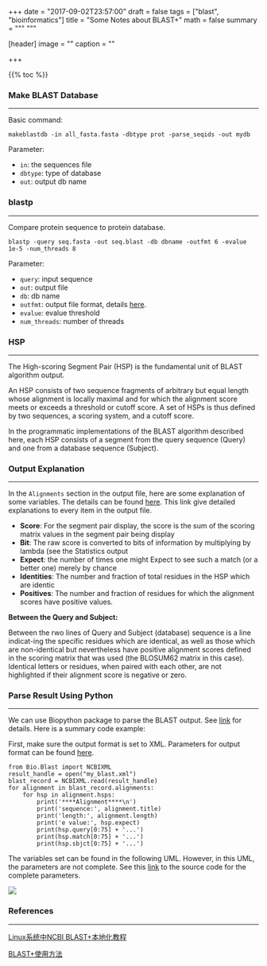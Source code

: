 +++
date = "2017-09-02T23:57:00"
draft = false
tags = ["blast", "bioinformatics"]
title = "Some Notes about BLAST+"
math = false
summary = """ """

[header]
image = ""
caption = ""

+++

{{% toc %}}


### Make BLAST Database
---

Basic command:

```
makeblastdb -in all_fasta.fasta -dbtype prot -parse_seqids -out mydb
```

Parameter:

- `in`: the sequences file
- `dbtype`: type of database
- `out`: output db name

### blastp
---

Compare protein sequence to protein database.

```
blastp -query seq.fasta -out seq.blast -db dbname -outfmt 6 -evalue 1e-5 -num_threads 8
```

Parameter:

- `query`: input sequence
- `out`: output file
- `db`: db name
- `outfmt`: output file format, details [here](https://www.ncbi.nlm.nih.gov/books/NBK279675/).
- `evalue`: evalue threshold
- `num_threads`: number of threads


### HSP
---

The High-scoring Segment Pair (HSP) is the fundamental unit of BLAST algorithm output. 

An HSP consists of two sequence fragments of arbitrary but equal length whose alignment is locally maximal and for which the alignment score meets or exceeds a threshold or cutoff score. A set of HSPs is thus defined by two sequences, a scoring system, and a cutoff score. 

In the programmatic implementations of the BLAST algorithm described here, each HSP consists of a segment from the query sequence (Query) and one from a database sequence (Subject).


### Output Explanation
---

In the `Alignments` section in the output file, here are some explanation of some variables. The details can be found [here](https://www-bimas.cit.nih.gov/blastinfo/blastexample.html). This link give detailed explanations to every item in the output file.

- **Score**: For the segment pair display, the score is the sum of the scoring matrix values in the segment pair being display
- **Bit**: The raw score is converted to bits of information by multiplying by lambda (see the Statistics output
- **Expect**: the number of times one might Expect to see such a match (or a better one) merely by chance
- **Identities**: The number and fraction of total residues in the HSP which are identic
- **Positives**: The number and fraction of residues for which the  alignment scores  have positive values.

**Between the Query and Subject:**

Between the rwo lines of Query and Subject (database) sequence is a line indicat-ing  the  specific residues which are identical, as well as those which are non-identical but nevertheless have positive alignment scores defined in the scoring matrix that was used (the BLOSUM62 matrix in this case). Identical letters or residues,  when paired with each other, are not highlighted if their alignment score is negative or zero. 


### Parse Result Using Python
---

We can use Biopython package to parse the BLAST output. See [link](https://github.com/bigwiv/Biopython-cn/blob/master/cn/chr07.rst) for details. Here is a summary code example:

First, make sure the output format is set to XML. Parameters for output format can be found [here](https://www.ncbi.nlm.nih.gov/books/NBK279675/).

```
from Bio.Blast import NCBIXML
result_handle = open("my_blast.xml")
blast_record = NCBIXML.read(result_handle)
for alignment in blast_record.alignments:
    for hsp in alignment.hsps:
        print('****Alignment****\n')
        print('sequence:', alignment.title)
        print('length:', alignment.length)
        print('e value:', hsp.expect)
        print(hsp.query[0:75] + '...')
        print(hsp.match[0:75] + '...')
        print(hsp.sbjct[0:75] + '...')
```

The variables set can be found in the following UML. However, in this UML, the parameters are not complete. See this [link](http://biopython.org/DIST/docs/api/Bio.Blast.Record-pysrc.html) to the source code for the complete parameters.

![](/img/blog/BlastRecord.png)

### References
---

[Linux系统中NCBI BLAST+本地化教程](http://blog.shenwei.me/local-blast-installation/)

[BLAST+使用方法](http://www.yelinsky.com/blog/archives/421.html)
